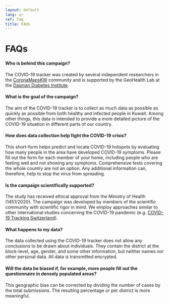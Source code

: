```yaml
---
layout: default
lang: ur
ref: faq
title: FAQs
---
```

# FAQs

#### Who is behind this campaign?

The COVID-19 tracker was created by several independent researchers in the [CoronaMapsKW](https://www.coronamapskw.com) community and is supported by the GeoHealth Lab at the [Dasman Diabetes Institute](https://www.dasmaninstitute.org/).

#### What is the goal of the campaign?

The aim of the COVID-19 tracker is to collect as much data as possible as quickly as possible from both healthy and infected people in Kuwait. Among other things, this data is intended to provide a more detailed picture of the COVID-19 situation in different parts of our country.

#### How does data collection help fight the COVID-19 crisis?

This short-form helps predict and locate COVID-19 hotspots by evaluating how many people in the area have developed COVID-19 symptoms. Please fill out the form for each member of your home, including people who are feeling well and not showing any symptoms. Comprehensive tests covering the whole country are not an option. Any additional information can, therefore, help to stop the virus from spreading.

#### Is the campaign scientifically supported?

The study has received ethical approval from the Ministry of Health (1451/2020). The campaign was developed by members of the scientific community with scientific rigor in mind. We employ approaches similar to other international studies concerning the COVID-19 pandemic (e.g. [COVID-19 Tracking Switzerland](https://www.covidtracker.ch/en/)).

#### What happens to my data?

The data collected using the COVID-19 tracker does not allow any conclusions to be drawn about individuals. They contain the district at the block-level, age, gender, and some other information, but neither names nor other personal data. All data is transmitted encrypted.

#### Will the data be biased if, for example, more people fill out the questionnaire in densely populated areas?

This geographic bias can be corrected by dividing the number of cases by the total submissions. The resulting percentage or per district is more meaningful.
